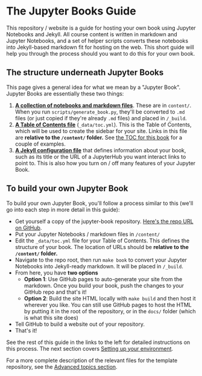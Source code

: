 # The Jupyter Books Guide

This repository / website is a guide for hosting your own book using
Jupyter Notebooks and Jekyll. All course content is written in markdown and
Jupyter Notebooks, and a set of helper scripts converts these notebooks into
Jekyll-based markdown fit for hosting on the web. This short guide will
help you through the process should you want to do this for your own book.

## The structure underneath Jupyter Books

This page gives a general idea for what we mean by a "Jupyter Book". Jupyter Books
are essentially these two things:

1. [**A collection of notebooks and markdown files**](https://github.com/choldgraf/jupyter-book/tree/master/content). These are in `content/`. When you run `scripts/generate_book.py`,
   they'll be converted to `.md` files (or just copied if they're already `.md` files) and placed in `/_build`.
2. [**A Table of Contents file**](https://github.com/choldgraf/jupyter-book/tree/master/_data/toc.yml) (`_data/toc.yml`). This is
   the Table of Contents, which will be used to create the sidebar for your site. Links in this file are **relative to the `/content/` folder.**
   See [the TOC for this book](https://github.com/choldgraf/jupyter-book/tree/master/_data/toc.yml) for a couple of examples.
3. [**A Jekyll configuration file**](https://github.com/choldgraf/jupyter-book/tree/master/config.yml) that defines information about your book,
   such as its title or the URL of a JupyterHub you want interact links to point to. This is also how you turn on / off many features
   of your Jupyter Book.

## To build your own Jupyter Book

To build your own Jupyter Book, you'll follow a process similar to this (we'll go into each
step in more detail in this guide):

* Get yourself a copy of the jupyter-book repository. [Here's the repo URL on GitHub](https://github.com/choldgraf/jupyter-book).
* Put your Jupyter Notebooks / markdown files in `/content/`
* Edit the `_data/toc.yml` file for your Table of Contents. This defines the structure
  of your book. The location of URLs should be **relative to the `/content/` folder.**
* Navigate to the repo root, then run `make book` to convert your Jupyter Notebooks into Jekyll-ready markdown. It will be placed in `/_build`.
* From here, you have **two options**
    * **Option 1**: Use GitHub pages to auto-generate your site from the markdown. Once you build your book, push the
      changes to your GitHub repo and that's it!
    * **Option 2**: Build the site HTML locally with `make build` and then host it wherever you like. You can still use
      GitHub pages to host the HTML by putting it in the root of the repository, or in the `docs/` folder (which is what
      this site does)
* Tell GitHub to build a website out of your repository.
* That's it!

See the rest of this guide in the links to the left for detailed
instructions on this process. The next section covers [Setting up your environment](02_setup.html).

For a more complete description of the relevant files for the template repository,
see the [Advanced topics section](../07_advanced).

